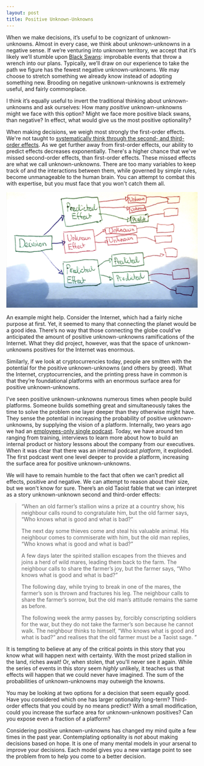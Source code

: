 ```yaml
---
layout: post
title: Positive Unknown-Unknowns
---
```


When we make decisions, it’s useful to be cognizant of unknown-unknowns. Almost
in every case, we think about unknown-unknowns in a negative sense. If we’re
venturing into unknown territory, we accept that it’s likely we’ll stumble upon
[Black
Swans](https://www.amazon.ca/Black-Swan-Improbable-Robustness-Fragility/dp/081297381X):
improbable events that throw a wrench into our plans. Typically, we’ll draw on
our experience to take the path we figure has the fewest negative
unknown-unknowns. We may choose to stretch something we already know instead of
adopting something new. Brooding on negative unknown-unknowns is extremely
useful, and fairly commonplace.

I think it’s equally useful to invert the traditional thinking about
unknown-unknowns and ask ourselves: How many *positive* unknown-unknowns might
we face with this option? Might we face more positive black swans, than
negative? In effect, what would give us the most positive optionality?

When making decisions, we weigh most strongly the first-order effects. We're not
taught to [systematically think through the second- and third-order
effects](https://www.fs.blog/2016/04/second-level-thinking/). As we get further
away from first-order effects, our ability to predict effects decreases
exponentially. There's a higher chance that we've missed second-order effects,
than first-order effects. These missed effects are what we call
unknown-unknowns. There are too many variables to keep track of and the
interactions between them, while governed by simple rules, become unmanageable
to the human brain. You can attempt to combat this with expertise, but you must
face that you won't catch them all.

![](/static/images/unk-unk.png)

An example might help. Consider the Internet, which had a fairly niche purpose
at first. Yet, it seemed to many that connecting the planet would be a good
idea. There’s no way that those connecting the globe could’ve anticipated the
amount of positive unknown-unknowns ramifications of the Internet. What they did
project, however, was that the space of unknown-unknowns positives for the
Internet was enormous.  

Similarly, if we look at cryptocurrencies today, people are smitten with the
potential for the positive unknown-unknowns (and others by greed). What the Internet,
cryptocurrencies, and the printing press have in common is that they’re
foundational platforms with an enormous surface area for positive
unknown-unknowns. 

I’ve seen positive unknown-unknowns numerous times when people build platforms.
Someone builds something great and simultaneously takes the time to solve the
problem one layer deeper than they otherwise might have. They sense the
potential in increasing the probability of positive unknown-unknowns, by
supplying the vision of a platform. Internally, two years ago we had an
[employees-only single podcast](http://sirupsen.com/podcast). Today, we have
around ten ranging from training, interviews to learn more about how to build an
internal product or history lessons about the company from our executives. When
it was clear that there was an internal podcast *platform*, it exploded. The
first podcast went one level deeper to provide a platform, increasing the
surface area for positive unknown-unknowns.

We will have to remain humble to the fact that often we can’t predict all
effects, positive and negative. We can attempt to reason about their size, but
we won't know for sure. There’s an old Taoist fable that we can interpret as a
story unknown-unknown second and third-order effects:

> “When an old farmer’s stallion wins a prize at a country show, his neighbour
> calls round to congratulate him, but the old farmer says, “Who knows what is
> good and what is bad?”
> 
> The next day some thieves come and steal his valuable animal. His neighbour
> comes to commiserate with him, but the old man replies, “Who knows what is
> good and what is bad?”
> 
> A few days later the spirited stallion escapes from the thieves and joins a
> herd of wild mares, leading them back to the farm. The neighbour calls to
> share the farmer’s joy, but the farmer says, “Who knows what is good and what
> is bad?”
> 
> The following day, while trying to break in one of the mares, the farmer’s son
> is thrown and fractures his leg. The neighbour calls to share the farmer’s
> sorrow, but the old man’s attitude remains the same as before.
> 
> The following week the army passes by, forcibly conscripting soldiers for the
> war, but they do not take the farmer’s son because he cannot walk. The
> neighbour thinks to himself, “Who knows what is good and what is bad?” and
> realises that the old farmer must be a Taoist sage. ”

It is tempting to believe at any of the critical points in this story that you
know what will happen next with certainty. With the most prized stallion in the
land, riches await! Or, when stolen, that you'll never see it again.  While the
series of events in this story seem _highly_ unlikely, it teaches us that
effects will happen that we could never have imagined. The sum of the
probabilities of unknown-unknowns may outweigh the knowns.

You may be looking at two options for a decision that seem equally good. Have
you considered which one has larger optionality long-term? Third-order effects
that you could by no means predict? With a small modification, could you
increase the surface area for unknown-unknown positives? Can you expose even a
fraction of a platform?

Considering positive unknown-unknowns has changed my mind quite a few times in
the past year. Contemplating optionality is *not* about making decisions based
on hope. It is one of many mental models in your arsenal to improve your
decisions. Each model gives you a new vantage point to see the problem from to
help you come to a better decision.
